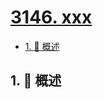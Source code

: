 # [3146. xxx](https://github.com/Tdahuyou/TNotes.leetcode/tree/main/notes/3146.%20xxx)

<!-- region:toc -->

- [1. 📝 概述](#1--概述)

<!-- endregion:toc -->

## 1. 📝 概述
